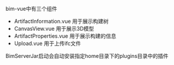 bim-vue中有三个组件
- ArtifactInformation.vue 用于展示构建树
- CanvasView.vue 用于展示3D模型
- ArtifactProperties.vue 用于展示构建的信息
- Upload.vue 用于上传ifc文件


BimServerJar启动会自动安装指定home目录下的plugins目录中的插件
